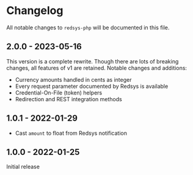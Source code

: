 # Changelog

All notable changes to `redsys-php` will be documented in this file.

## 2.0.0 - 2023-05-16

This version is a complete rewrite. Though there are lots of breaking changes, all features of v1 are retained. 
Notable changes and additions:

- Currency amounts handled in cents as integer
- Every request parameter documented by Redsys is available
- Credential-On-File (token) helpers
- Redirection and REST integration methods

## 1.0.1 - 2022-01-29

- Cast `amount` to float from Redsys notification

## 1.0.0 - 2022-01-25

Initial release
